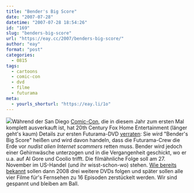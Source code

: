 ```yaml
---
title: "Bender's Big Score"
date: "2007-07-28"
datetime: "2007-07-28 18:54:26"
id: "169"
slug: "benders-big-score"
url: "https://eay.cc/2007/benders-big-score/"
author: "eay"
format: "post"
categories:
  - 0815
tags:
  - cartoons
  - comic-con
  - dvd
  - filme
  - futurama
meta:
  - yourls_shorturl: "https://eay.li/1o"
---
```


![](/uploads/2007/benderscore.jpg)Während der San Diego [Comic-Con](http://www.comic-con.org/), die in diesem Jahr zum ersten Mal komplett ausverkauft ist, hat 20th Century Fox Home Entertainment (länger geht's kaum) Details zur ersten Futurama-DVD [verraten](http://www.animationmagazine.net/article/7146): Sie wird "Bender's Big Score" heißen und wird davon handeln, dass die Futurama-Crew die Erde vor _nudist alien Internet scammers_ retten muss. Bender wird jedoch einer Gehirnwäsche unterzogen und in die Vergangenheit geschickt, wo er u.a. auf Al Gore und Coolio trifft. Die filmähnliche Folge soll am 27. November im US-Handel (und ihr wisst-schon-wo) stehen. [Wie bereits bekannt](//eay.cc/2007/matt-groening-spricht/) sollen dann 2008 drei weitere DVDs folgen und später sollen alle vier Filme für's Fernsehen zu 16 Episoden zerstückelt werden. Wir sind gespannt und bleiben am Ball.
